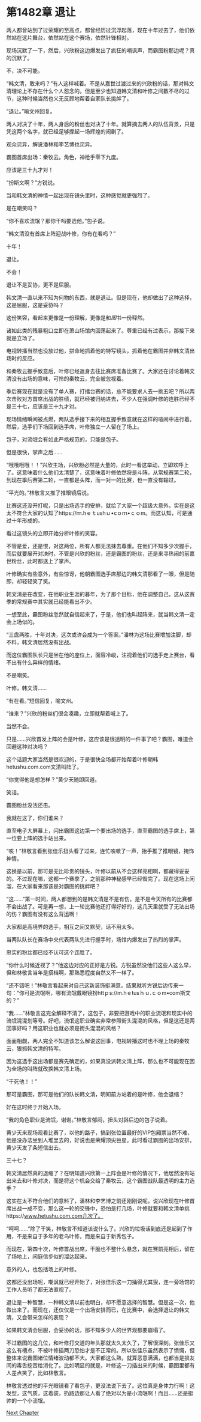 # 第1482章 退让

两人都曾站到了过荣耀的至高点，都曾经历过沉浮起落，现在十年过去了，他们依然站在这片舞台，依然站在这个赛场，依然针锋相对。

现场沉默了一下，然后，兴欣粉这边爆发出了疯狂的嘲讽声，而霸图粉那边呢？真的沉默了。

不，决不可能。

“韩文清，敢来吗？”有人这样喊着。不是从嘉世过渡过来的兴欣粉的话，那对韩文清理论上不存在什么个人怨念的。但是至少也知道韩文清和叶修之间数不尽的过节，这种时候当然也义无反顾地帮着自家队长挑衅了。

“退让。”喻文州回复。

两人对决了十年，两人身后的粉丝也对决了十年。就算摘去两人的队伍背景，只是凭这两个名字，就已经足够撑起一场辉煌的闹剧了。

观众诧异，解说潘林和李艺博也诧异。

霸图首席出场：秦牧云。角色，神枪手零下九度。

应该是三十九才对！

“扮斯文啊？”方锐说。

当和韩文清的神情一起出现在镜头里时，这种感觉就更强烈了。

是在嘲笑吗？

“你不喜欢流氓？那你干吗要选他。”包子说。

“韩文清没有首席上阵迎战叶修，你有在看吗？”

十年！

退让。

不会！

退让不是妥协，更不是屈服。

韩文清一直以来不知为何物的东西，就是退让。但是现在，他却做出了这种选择，这是屈服，这是妥协吗？

这份笑容，看起来更像是一份理解，更像是和*图*书一份释然。

诸如此类的残暴粗口立即在萧山场馆内回荡起来了。尊重已经有过表示，那接下来就是立场了。

电视转播当然也没放过他，拼命地抓着他的特写镜头，抓着他在霸图并非韩文清出场时的反应。

和秦牧云握手致意后，叶修已经返身去往比赛席准备比赛了。大家还在讨论着韩文清没有出场的意味，可怜的秦牧云，完全被忽视着。

季后赛现在就是没有了单人赛，打擂台赛的话，总不能要求人去一挑五吧？所以两次击败对方首席出战的胜绩，就已经被归纳进去，不少人在强调叶修的连胜已经不是三十七，应该是三十九才对。

现场情绪瞬间被点燃，两队选手接下来的相互握手致意就在这样的喧闹中进行着。然后，选手们下场回到选手席，叶修独立一人留在了场上。

包子，对流氓会有如此严格规范的，只能是包子。

但是很快，掌声之后……

“哦哦哦哦！！”兴欣主场，兴欣粉必然是大量的，此时一看这举动，立即欢呼上了。这意味着什么他们太清楚了，这意味着叶修依然将是斗阵，从常规赛第二轮，到现在季后赛第二轮，一直都是头阵，而一对一的比赛，也一直没有输过。

“平光的。”林敬言又推了推眼镜后说。

比赛这还没开打呢，只是出场选手的安排，就给了大家一个超级大意外，实在是这太不符合大家的认知了https://ｍ.hｅｔushｕ•cｏｍ•ｃｏm。而这认知，可是通过十年形成的。

看过这镜头的立即开始分析叶修的笑容。

不管是爱，还是恨，对这两位，所有人都无法抹去尊重。在他们不知多少次握手，而后就要展开对决时，不管是兴欣的粉丝，还是霸图的粉丝，还是来寻热闹的前嘉世粉丝，此时都送上了掌声。

叶修确实有些意外，有些惊讶，他朝霸图选手席那边的韩文清那看了一眼，但是随即，却轻轻笑了笑。

韩文清是在改变，在他职业生涯的暮年，为了那个目标，他在调整自己，这从这赛季的常规赛中其实就已经能看出不少。

一想至此，霸图粉丝忽然就自信起来了，于是，他们也叫起阵来，就当韩文清一定会上场似的。

“三盘两胜，十年对决，这次或许会成为一个答案。”潘林为这场比赛增加注脚，却不料，韩文清居然没有出战。

而这位霸图队长只是坐在他的座位上，面容冷峻，注视着他们的选手走上赛台，看不出有什么异样的情绪。

不是嘲笑。

叶修，韩文清……

“有在看。”短信回复，喻文州。

“谁来？”兴欣的粉丝们很会凑趣，立即就帮着喊上了。

当然不会。

只是……兴欣首发上阵的会是叶修，这应该是很透明的一件事了吧？霸图，难道会回避这种对决吗？

这个话题大家当然是很欢迎的，于是很快全场都开始帮着叶修朝韩hetushu.com.com文清叫阵了。

“你觉得他是想怎样？”黄少天随即回道。

笑话。

霸图粉丝没法还击。

我就在这了，你们谁来？

直至电子大屏幕上，闪出霸图这边第一个要出场的选手，直至霸图的选手席上，第一位要上阵的选手站出来。

“咳！”林敬言看到张佳乐扭头看了过来，连忙咳嗽了一声，抬手推了推眼镜，掩饰神情。

这换是以前，那可是无比珍贵的镜头，叶修以前从不会这样亮相啊，都藏得妥妥的。不过现在嘛，这都一个赛季了，之前那种神秘感早已经毁完了。现在这场上闲溜，在大家看来那该是对霸图的挑衅吧？

“这……”第一时间，两人都想到的是韩文清是不是有伤，是不是今天所有的比赛都不会出战了。可是再一想，上一轮比赛他还打得好好的，这几天里就受了无法出场的伤？霸图有没有这么背运啊！

大家都是高境界的选手，相互之间又默契，话不用太多。

当两队队长在赛场中央代表两队先进行握手时，场馆内爆发出了热烈的掌声。

忠实的粉丝都已经不认可这个连胜了。

“你什么时候近视了？”他这边对应的正好是方锐。方锐虽然没他们这些人这么早，但和林敬言当年是搭档啊，那熟悉程度自然又不一样了。

“还不错吧！”林敬言看起来对自己这新装饰挺满意。结果就听方锐后边传来一句：“你可是流氓啊，哪有流氓戴眼镜扮httｐs://m.hｅtusｈｕ.ｃｏm•com斯文的？”

“我……”林敬言这完全解释不清了，这包子，非要把游戏中的职业流氓和现实中的流氓混混划等号。好吧，流氓这职业确实非常参照街头混混的风格，但是这还是两回事好吗？用这职业也就必须是街头混混的风格？

面面相觑，两人完全不知道该怎么解说这回事，电视转播这时也不理上场的秦牧云，狠抓韩文清的特写。

因为这选手这出场都是赛先确定的，如果真没派韩文清上阵，那么也不可能现在因为全场的叫阵就改换韩文清上场。

“干死他！！”

那可是霸图，那可是他们的队长韩文清，明知前方站着的是叶修，他会退缩？

好在这时终于开始入场。

“我的角色职业是流氓，谢谢。”林敬言郁闷，扭头对斜后边的包子说着。

黄少天来现场观看比赛了，以他的路子，搞到张位置最好的VIP包厢票当然不难，他是没办法坐到人堆里去的，好说也是荣耀顶尖巨星。此时看过霸图的出场安排，黄少天发了条短信出去。

三十七？

韩文清居然真的退缩了？在明知道兴欣第一上阵会是叶修的情况下，他居然没有站出来去和叶修对决，而是将这个机会交给了秦牧云，这个霸图战队最透明的主力选手？

这实在太不符合他们的意料了，潘林和李艺博之前还刚刚说呢，说兴欣现在叶修首席出战一成不变，那么这一轮的交锋中，恐怕是打几场，叶修就要和韩文清单挑https://www.hetushu.com.com几次了。

“呵呵……”除了干笑，林敬言不知道该说什么了。兴欣的垃圾话到底还是起到了作用，不是来自于多年的老鸟叶修，而是来自于新秀包子。

而现在，第四十次，叶修首战出席，干脆也不整什么悬念，就在赛前亮相后，留在了场地上，闲庭信步似的溜达起来。

意外的人，也包括场上的叶修。

这都还没出场呢，嘲讽就已经开始了，对张佳乐这一刀捅得尤其狠，连一旁场馆的工作人员听了都无法直视了。

退让是一种智慧，一种韩文清以前也明白，却不愿意选择的智慧。但是这一次，他做出来了。而现在，还仅仅是一个出场安排而已，在比赛中，会选择退让的韩文清，又会带来怎样的表现？

如果韩文清会屈服，会妥协的话，那不知多少人的世界观都要崩塌了。

不过霸图的这几位，和叶修打交道的年头那就太久太久了，了解很深刻。张佳乐又这么有槽点，不被叶修插两刀恐怕才是不正常的。所以张佳乐虽然表示了愤慨，但整体来说霸图诸位情绪波动都不大。大家都这么熟，就算恶意满满，也都当是损友间的毒舌挖苦给消化了。比如明显的就是，叶修这一刀插出来的时候，霸图里都有人差点笑了，比如林敬言。

林敬言透过他的平光眼镜看了看包子，更没法说下去了。这位真是身体力行啊！这发型，这气质，这着装，扔路边那让人看了绝对以为是小流氓啊！而且……还是挺帅的一个小流氓。



[Next Chapter](%E7%AC%AC1483%E7%AB%A0%20%E9%AB%98%E7%AB%AF%E6%8D%89%E8%BF%B7%E8%97%8F.md)